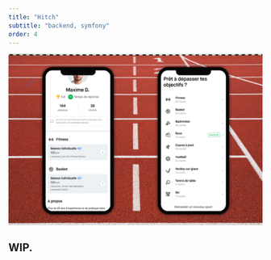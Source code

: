 ```yaml
---
title: "Hitch"
subtitle: "backend, symfony"
order: 4
---
```


![Application Hitch](../../assets/hitch.jpeg)

## WIP.
